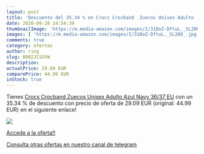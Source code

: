 ```yaml
---
layout: post
title: 'Descuento del 35.34 % en Crocs Crocband  Zuecos Unisex Adulto  Az'
date: 2020-09-28 14:54:39
thumbnailImage: 'https://m.media-amazon.com/images/I/31BoZ-DftuL._SL200_.jpg'
images: [ 'https://m.media-amazon.com/images/I/31BoZ-DftuL._SL200_.jpg' ]
comments: true
category: ofertas
author: ring
slug: B002JCSSYW
description:
actualPrice: 29.09 EUR
comparePrice: 44.99 EUR
inStock: true
---
```


Tienes [Crocs Crocband  Zuecos Unisex Adulto  Azul  Navy   36/37 EU](https://www.amazon.com/dp/B002JCSSYW/?tag=redken08-20) con un 35.34 % de descuento con precio de oferta de 29.09 EUR (original: 44.99 EUR) en el siguiente enlace!

[![](https://m.media-amazon.com/images/I/31BoZ-DftuL._SL200_.jpg)](https://www.amazon.com/dp/B002JCSSYW/?tag=redken08-20)

[Accede a la oferta!!](https://www.amazon.com/dp/B002JCSSYW/?tag=redken08-20)

[Consulta otras ofertas en nuestro canal de telegram](https://t.me/s/ofertas25)
